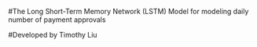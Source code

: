 #The Long Short-Term Memory Network (LSTM) Model for modeling daily number of payment approvals

#Developed by Timothy Liu
